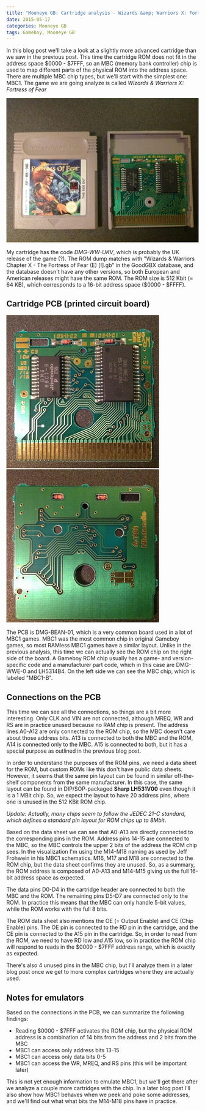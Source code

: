```yaml
---
title: "Mooneye GB: Cartridge analysis - Wizards &amp; Warriors X: Fortress of Fear (MBC1)"
date: 2015-05-17
categories: Mooneye GB
tags: Gameboy, Mooneye GB
---
```


In this blog post we'll take a look at a slightly more advanced cartridge than we saw in the
previous post. This time the cartridge ROM does not fit in the address space $0000 - $7FFF, so an
MBC (memory bank controller) chip is used to map different parts of the physical ROM into the
address space. There are multiple MBC chip types, but we'll start with the simplest one: MBC1. The
game we are going analyze is called *Wizards & Warriors X: Fortress of Fear*

<p class="text-center">
<a href="/images/gameboy-boards/DMG-BEAN-01.DMG-WW-UKV.jpg">
<img alt="" width="600" src="/images/gameboy-boards/DMG-BEAN-01.DMG-WW-UKV.small.jpg">
</a>
</p>

My cartridge has the code *DMG-WW-UKV*, which is probably the UK release of the game (?). The ROM
dump matches with "Wizards & Warriors Chapter X - The Fortress of Fear (E) [!].gb" in the GoodGBX
database, and the database doesn't have any other versions, so both European and American releases
might have the same ROM. The ROM size is 512 Kbit (= 64 KB), which corresponds to a 16-bit address
space ($0000 - $FFFF).

## Cartridge PCB (printed circuit board)

<script src="/js/gb-pcb-vis.js"></script>
<div data-is="gbpcbvis" class="gbpcbvis">
  <noscript>
    <a href="/images/gameboy-boards/DMG-BEAN-01.DMG-WW-UKV.front.jpg">
      <img alt="" width="400" src="/images/gameboy-boards/DMG-BEAN-01.DMG-WW-UKV.front.small.jpg">
    </a>
    <a href="/images/gameboy-boards/DMG-BEAN-01.DMG-WW-UKV.back.jpg">
      <img alt="" width="400" src="/images/gameboy-boards/DMG-BEAN-01.DMG-WW-UKV.back.small.jpg">
    </a>
  </noscript>
</div>
<script>
  gbPcbVis.mount('gbpcbvis', {
    connections: gbPcbVis.connections.cartridge.concat([
      'M14', 'M15', 'M16', 'M17', 'M18', 'Unused'
    ]),
    images: [{
      thumb: '/images/gameboy-boards/DMG-BEAN-01.DMG-WW-UKV.front.small.jpg',
      href: '/images/gameboy-boards/DMG-BEAN-01.DMG-WW-UKV.front.jpg',
      svg: '/images/gameboy-boards/DMG-BEAN-01.DMG-WW-UKV.front.svg'
    }, {
      thumb: '/images/gameboy-boards/DMG-BEAN-01.DMG-WW-UKV.back.small.jpg',
      href: '/images/gameboy-boards/DMG-BEAN-01.DMG-WW-UKV.back.jpg',
      svg: '/images/gameboy-boards/DMG-BEAN-01.DMG-WW-UKV.back.svg'
    }]
  });
</script>

The PCB is DMG-BEAN-01, which is a very common board used in a lot of MBC1 games. MBC1 was the most
common chip in original Gameboy games, so most RAMless MBC1 games have a similar layout. Unlike in
the previous analysis, this time we can actually see the ROM chip on the right side of the board. A
Gameboy ROM chip usually has a game- and version-specific code and a manufacturer part code, which
in this case are DMG-WWE-0 and LH5314B4. On the left side we can see the MBC chip, which is labeled
"MBC1-B".

## Connections on the PCB

This time we can see all the connections, so things are a bit more interesting. Only CLK and VIN are
not connected, although MREQ, WR and RS are in practice unused because no RAM chip is present. The
address lines A0-A12 are only connected to the ROM chip, so the MBC doesn't care about those address
bits. A13 is connected to both the MBC and the ROM, A14 is connected only to the MBC. A15 is
connected to both, but it has a special purpose as outlined in the previous blog post.

In order to understand the purposes of the ROM pins, we need a data sheet for the ROM, but custom
ROMs like this don't have public data sheets. However, it seems that the same pin layout can be
found in similar off-the-shelf components from the same manufacturer. In this case, the same layout
can be found in DIP/SOP-packaged **Sharp LH531V00** even though it is a 1 MBit chip. So, we expect
the layout to have 20 address pins, where one is unused in the 512 KBit ROM chip.

*Update: Actually, many chips seem to follow the JEDEC 21-C standard, which defines a standard pin
layout for ROM chips up to 8Mbit*. 

Based on the data sheet we can see that A0-A13 are directly connected to the corresponding pins in
the ROM. Address pins 14-15 are connected to the MBC, so the MBC controls the upper 2 bits of the
address the ROM chip sees. In the visualization I'm using the M14-M18 naming as used by Jeff
Frohwein in his MBC1 schematics. M16, M17 and M18 are connected to the ROM chip, but the data sheet
confirms they are unused. So, as a summary, the ROM address is composed of A0-A13 and M14-M15 giving
us the full 16-bit address space as expected.

The data pins D0-D4 in the cartridge header are connected to both the MBC and the ROM. The remaining
pins D5-D7 are connected only to the ROM. In practice this means that the MBC can only handle 5-bit
values, while the ROM works with the full 8 bits.

The ROM data sheet also mentions the OE (= Output Enable) and CE (Chip Enable) pins. The OE pin is
connected to the RD pin in the cartridge, and the CE pin is connected to the A15 pin in the
cartridge. So, in order to read from the ROM, we need to have RD low and A15 low, so in practice the
ROM chip will respond to reads in the $0000 - $7FFF address range, which is exactly as expected.

There's also 4 unused pins in the MBC chip, but I'll analyze them in a later blog post once we get
to more complex cartridges where they are actually used.

## Notes for emulators

Based on the connections in the PCB, we can summarize the following findings:

+ Reading $0000 - $7FFF activates the ROM chip, but the physical ROM address is a combination of
  14 bits from the address and 2 bits from the MBC
+ MBC1 can access only address bits 13-15
+ MBC1 can access only data bits 0-5
+ MBC1 can access the WR, MREQ, and RS pins (this will be important later)

This is not yet enough information to emulate MBC1, but we'll get there after we analyze a couple
more cartridges with the chip. In a later blog post I'll also show how MBC1 behaves when we peek and
poke some addresses, and we'll find out what what bits the M14-M18 pins have in practice.
